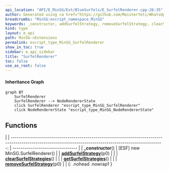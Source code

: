 ```yaml
---
api_location: "API/E_MinSG/Ext/BlueSurfels/E_SurfelRenderer.cpp:26:35"
author: Generated using <a href="https://github.com/MeisterYeti/WhatsUpDoc">WhatsUpDoc</a>
breadcrumbs: "MinSG:escript_namespace_MinSG"
keywords: _constructor, addSurfelStrategy, removeSurfelStrategy, clearSurfelStrategies, getSurfelStrategies
kind: type
layout: e_api
path: MinSG->Extensions
permalink: escript_type_MinSG_SurfelRenderer
show_in_toc: true
sidebar: e_api_sidebar
title: "SurfelRenderer"
toc: false
use_as_root: false
---
```


#### Inheritance Graph

```mermaid
graph BT
	SurfelRenderer
	SurfelRenderer --> NodeRendererState
	click SurfelRenderer "escript_type_MinSG_SurfelRenderer"
	click NodeRendererState "escript_type_MinSG_NodeRendererState"
```

## Functions

|
| ---------------------------------------------------------------------------------------------------------------------------------------------------------: | -------------------------------- | 
| **_constructor**()                                                                                                                                         | [ESF] new MinSG.SurfelRenderer() | 
| **[addSurfelStrategy](classMinSG_1_1BlueSurfels_1_1SurfelRenderer#classMinSG_1_1BlueSurfels_1_1SurfelRenderer_1aa37bf770c55ebdca831659c017d74af6)**(p0)    |                                  | 
| **[clearSurfelStrategies](classMinSG_1_1BlueSurfels_1_1SurfelRenderer#classMinSG_1_1BlueSurfels_1_1SurfelRenderer_1a52dae7fad4bcd7492c568525f2db47d1)**()  |                                  | 
| **[getSurfelStrategies](classMinSG_1_1BlueSurfels_1_1SurfelRenderer#classMinSG_1_1BlueSurfels_1_1SurfelRenderer_1aa537a3cfd12fcd659763801aad6ed8e9)**()    |                                  | 
| **[removeSurfelStrategy](classMinSG_1_1BlueSurfels_1_1SurfelRenderer#classMinSG_1_1BlueSurfels_1_1SurfelRenderer_1af28df5f3856d58d61132130c037cb5dc)**(p0) |                                  | 
{: .nohead .nowrap1 }

